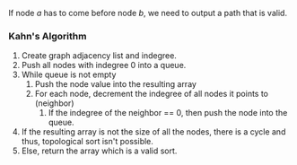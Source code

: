 If node $a$ has to come before node $b$, we need to output a path that is valid.

### Kahn's Algorithm
1. Create graph adjacency list and indegree.
2. Push all nodes with indegree 0 into a queue.
3. While queue is not empty
	1. Push the node value into the resulting array
	2. For each node, decrement the indegree of all nodes it points to (neighbor)
		1. If the indegree of the neighbor == 0, then push the node into the queue.
4. If the resulting array is not the size of all the nodes, there is a cycle and thus, topological sort isn't possible.
5. Else, return the array which is a valid sort.